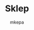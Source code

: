---
ID: 1576
title: Sklep
author: mkepa
post_excerpt: ""
layout: page
permalink: http://www.psar.test/sklep/
draft: false
---